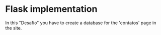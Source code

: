# Flask implementation

In this "Desafio" you have to create a database for the 'contatos' page in the site.
